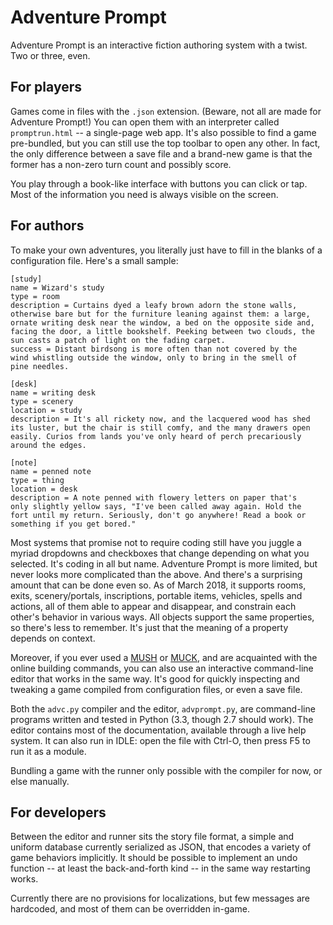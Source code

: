 Adventure Prompt
================


Adventure Prompt is an interactive fiction authoring system with a twist. Two or three, even.

For players
-----------

Games come in files with the `.json` extension. (Beware, not all are made for Adventure Prompt!) You can open them with an interpreter called `promptrun.html` -- a single-page web app. It's also possible to find a game pre-bundled, but you can still use the top toolbar to open any other. In fact, the only difference between a save file and a brand-new game is that the former has a non-zero turn count and possibly score.

You play through a book-like interface with buttons you can click or tap. Most of the information you need is always visible on the screen.

For authors
-----------

To make your own adventures, you literally just have to fill in the blanks of a configuration file. Here's a small sample:

	[study]
	name = Wizard's study
	type = room
	description = Curtains dyed a leafy brown adorn the stone walls, 
	otherwise bare but for the furniture leaning against them: a large, 
	ornate writing desk near the window, a bed on the opposite side and, 
	facing the door, a little bookshelf. Peeking between two clouds, the 
	sun casts a patch of light on the fading carpet.
	success = Distant birdsong is more often than not covered by the 
	wind whistling outside the window, only to bring in the smell of 
	pine needles.

	[desk]
	name = writing desk
	type = scenery
	location = study
	description = It's all rickety now, and the lacquered wood has shed 
	its luster, but the chair is still comfy, and the many drawers open 
	easily. Curios from lands you've only heard of perch precariously 
	around the edges.

	[note]
	name = penned note
	type = thing
	location = desk
	description = A note penned with flowery letters on paper that's 
	only slightly yellow says, "I've been called away again. Hold the 
	fort until my return. Seriously, don't go anywhere! Read a book or 
	something if you get bored."

Most systems that promise not to require coding still have you juggle a myriad dropdowns and checkboxes that change depending on what you selected. It's coding in all but name. Adventure Prompt is more limited, but never looks more complicated than the above. And there's a surprising amount that can be done even so. As of March 2018, it supports rooms, exits, scenery/portals, inscriptions, portable items, vehicles, spells and actions, all of them able to appear and disappear, and constrain each other's behavior in various ways. All objects support the same properties, so there's less to remember. It's just that the meaning of a property depends on context.

Moreover, if you ever used a [MUSH][] or [MUCK][], and are acquainted with the online building commands, you can also use an interactive command-line editor that works in the same way. It's good for quickly inspecting and tweaking a game compiled from configuration files, or even a save file.

[MUSH]: https://en.wikipedia.org/wiki/MUSH
[MUCK]: https://en.wikipedia.org/wiki/TinyMUCK

Both the `advc.py` compiler and the editor, `advprompt.py`, are command-line programs written and tested in Python (3.3, though 2.7 should work). The editor contains most of the documentation, available through a live help system. It can also run in IDLE: open the file with Ctrl-O, then press F5 to run it as a module.

Bundling a game with the runner only possible with the compiler for now, or else manually.

For developers
--------------

Between the editor and runner sits the story file format, a simple and uniform database currently serialized as JSON, that encodes a variety of game behaviors implicitly. It should be possible to implement an undo function -- at least the back-and-forth kind -- in the same way restarting works.

Currently there are no provisions for localizations, but few messages are hardcoded, and most of them can be overridden in-game.
